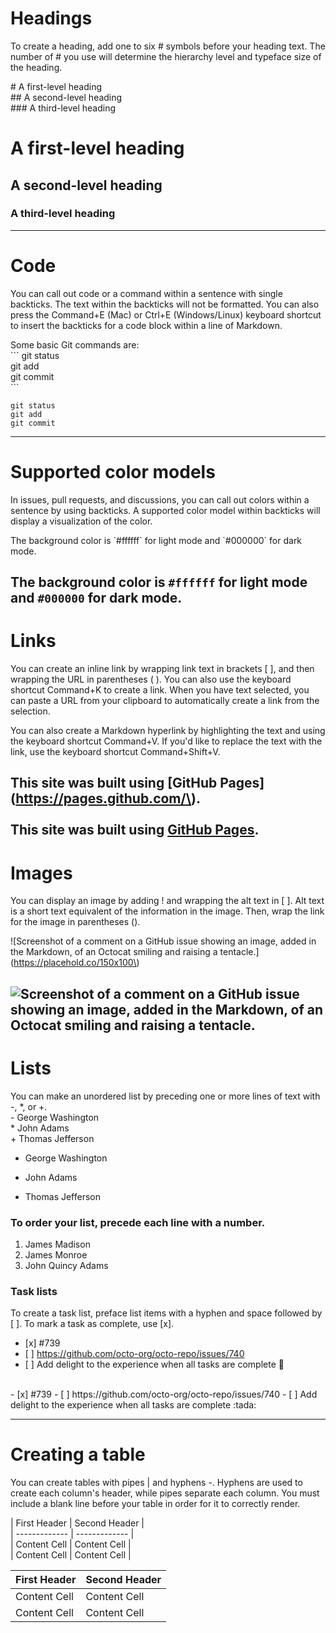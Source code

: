 # Headings
To create a heading, add one to six # symbols before your heading text. The number of # you use will determine the hierarchy level and typeface size of the heading.

\# A first-level heading<br>
\#\# A second-level heading<br>
\#\#\# A third-level heading<br>

# A first-level heading
## A second-level heading
### A third-level heading
---

# Code
You can call out code or a command within a sentence with single backticks. The text within the backticks will not be formatted. You can also press the Command+E (Mac) or Ctrl+E (Windows/Linux) keyboard shortcut to insert the backticks for a code block within a line of Markdown.

Some basic Git commands are:<br>
\`\`\`
git status<br>
git add<br>
git commit<br>
\`\`\`

```
git status
git add
git commit
```
---

# Supported color models
In issues, pull requests, and discussions, you can call out colors within a sentence by using backticks. A supported color model within backticks will display a visualization of the color.

The background color is \`\#ffffff\` for light mode and \`\#000000\` for dark mode.

The background color is `#ffffff` for light mode and `#000000` for dark mode.
---

# Links
You can create an inline link by wrapping link text in brackets [ ], and then wrapping the URL in parentheses ( ). You can also use the keyboard shortcut Command+K to create a link. When you have text selected, you can paste a URL from your clipboard to automatically create a link from the selection.

You can also create a Markdown hyperlink by highlighting the text and using the keyboard shortcut Command+V. If you'd like to replace the text with the link, use the keyboard shortcut Command+Shift+V.

This site was built using \[GitHub Pages\]\(https://pages.github.com/\).<br><br>
This site was built using [GitHub Pages](https://pages.github.com/).
---

# Images
You can display an image by adding ! and wrapping the alt text in [ ]. Alt text is a short text equivalent of the information in the image. Then, wrap the link for the image in parentheses ().

\!\[Screenshot of a comment on a GitHub issue showing an image, added in the Markdown, of an Octocat smiling and raising a tentacle.\]\(https://placehold.co/150x100\)

![Screenshot of a comment on a GitHub issue showing an image, added in the Markdown, of an Octocat smiling and raising a tentacle.](https://placehold.co/150x100)
---

# Lists
You can make an unordered list by preceding one or more lines of text with -, *, or +.<br>
\- George Washington<br>
\* John Adams<br>
\+ Thomas Jefferson<br>

- George Washington
* John Adams
+ Thomas Jefferson


### To order your list, precede each line with a number.

1. James Madison
2. James Monroe
3. John Quincy Adams

### Task lists
To create a task list, preface list items with a hyphen and space followed by [ ]. To mark a task as complete, use [x].

- \[x\] #739
- \[ \] https://github.com/octo-org/octo-repo/issues/740
- \[ \] Add delight to the experience when all tasks are complete :tada:
<br>
- [x] #739
- [ ] https://github.com/octo-org/octo-repo/issues/740
- [ ] Add delight to the experience when all tasks are complete :tada:

---

# Creating a table
You can create tables with pipes | and hyphens -. Hyphens are used to create each column's header, while pipes separate each column. You must include a blank line before your table in order for it to correctly render.

\| First Header   \| Second Header  \|<br>
\| \------------- \| \------------- \|<br>
\| Content Cell   \| Content Cell   \|<br>
\| Content Cell   \| Content Cell   \|<br>

| First Header  | Second Header |
| ------------- | ------------- |
| Content Cell  | Content Cell  |
| Content Cell  | Content Cell  |
